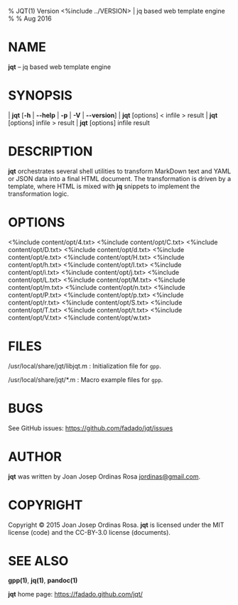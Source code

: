 % JQT(1) Version <%include ../VERSION> | jq based web template engine
%
% Aug 2016

# NAME

**jqt** – jq based web template engine

# SYNOPSIS

| **jqt** [**-h** | **--help** | **-p** | **-V** | **--version**]
| **jqt** [options] < infile > result
| **jqt** [options] infile > result
| **jqt** [options] infile result

# DESCRIPTION

**jqt** orchestrates several shell utilities to transform MarkDown text and
YAML or JSON data into a final HTML document. The transformation is driven by a template,
where HTML is mixed with **jq** snippets to implement the transformation logic.

# OPTIONS

<%include content/opt/4.txt>
<%include content/opt/C.txt>
<%include content/opt/D.txt>
<%include content/opt/d.txt>
<%include content/opt/e.txt>
<%include content/opt/H.txt>
<%include content/opt/h.txt>
<%include content/opt/I.txt>
<%include content/opt/i.txt>
<%include content/opt/j.txt>
<%include content/opt/L.txt>
<%include content/opt/M.txt>
<%include content/opt/m.txt>
<%include content/opt/n.txt>
<%include content/opt/P.txt>
<%include content/opt/p.txt>
<%include content/opt/r.txt>
<%include content/opt/S.txt>
<%include content/opt/T.txt>
<%include content/opt/t.txt>
<%include content/opt/V.txt>
<%include content/opt/w.txt>

# FILES

/usr/local/share/jqt/libjqt.m
:   Initialization file for `gpp`.

/usr/local/share/jqt/\*.m
:   Macro example files for `gpp`.

# BUGS

See GitHub issues: <https://github.com/fadado/jqt/issues>

# AUTHOR

**jqt** was written by Joan Josep Ordinas Rosa <jordinas@gmail.com>.

# COPYRIGHT

Copyright © 2015 Joan Josep Ordinas Rosa.
**jqt** is licensed under the MIT license (code) and the CC-BY-3.0 license (documents).

# SEE ALSO

**gpp(1)**, **jq(1)**, **pandoc(1)**

**jqt** home page: <https://fadado.github.com/jqt/>

<!--
vim:ts=4:sw=4:ai:et:fileencoding=utf8:syntax=markdown
-->
